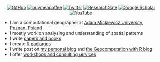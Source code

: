 <p align="center">
	<a href="https://github.com/nowosad"><img src="https://img.shields.io/github/followers/nowosad.svg?label=GitHub&style=for-the-badge&color=red" alt="GitHub"></a>
	<!--<a href="https://github.com/sponsors/nowosad"><img src="https://img.shields.io/badge/-GitHub_Sponsors-555555?style=for-the-badge&logo=github&logoColor=white" alt="GitHub Sponsors"></a>-->
  <a href="https://www.buymeacoffee.com/nowosad"><img src="https://img.shields.io/badge/-Buy Me A Coffee-555555?style=for-the-badge&logo=buy-me-a-coffee&logoColor=white" alt="buymeacoffee"></a>	
  <a href="https://twitter.com/jakub_nowosad"><img src="https://img.shields.io/badge/-Twitter-555555?style=for-the-badge&logo=twitter&logoColor=white" alt="Twitter"></a>
  <a href="https://www.researchgate.net/profile/Jakub_Nowosad2"><img src="https://img.shields.io/badge/-ResearchGate-555555?style=for-the-badge&logo=researchgate&logoColor=white" alt="ResearchGate"></a>
  <a href="https://scholar.google.pl/citations?hl=pl&user=EjlwxfEAAAAJ"><img src="https://img.shields.io/badge/-Google Scholar-555555?style=for-the-badge&logo=google-scholar&logoColor=white" alt="Google Scholar"></a>
  <a href="https://www.youtube.com/channel/UC6SHy3Bm72aMQmUqeS7lEZA/playlists"><img src="https://img.shields.io/badge/-YouTube-555555?style=for-the-badge&logo=youtube&logoColor=white" alt="YouTube"></a>	
</p>

- I am a computational geographer at [Adam Mickiewicz University, Poznan, Poland](http://international.amu.edu.pl/) 
- I mostly work on analysing and understanding of spatial patterns
- I write [papers and books](https://nowosad.github.io/publications)
- I create [R packages](https://nowosad.github.io/projects)
- I write post on [my personal blog](https://nowosad.github.io/posts) and [the Geocomputation with R blog](https://geocompr.github.io/post/)
- I offer [workshops and consulting services](https://nowosad.github.io/services)
